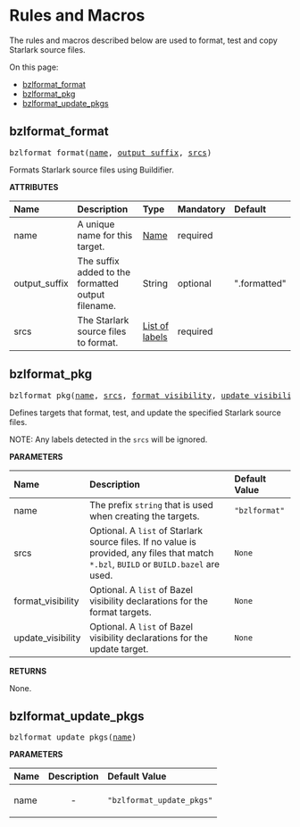 <!-- Generated with Stardoc, Do Not Edit! -->
# Rules and Macros

The rules and macros described below are used to format, test and 
copy Starlark source files.

On this page:

  * [bzlformat_format](#bzlformat_format)
  * [bzlformat_pkg](#bzlformat_pkg)
  * [bzlformat_update_pkgs](#bzlformat_update_pkgs)


<a id="#bzlformat_format"></a>

## bzlformat_format

<pre>
bzlformat_format(<a href="#bzlformat_format-name">name</a>, <a href="#bzlformat_format-output_suffix">output_suffix</a>, <a href="#bzlformat_format-srcs">srcs</a>)
</pre>

Formats Starlark source files using Buildifier.

**ATTRIBUTES**


| Name  | Description | Type | Mandatory | Default |
| :------------- | :------------- | :------------- | :------------- | :------------- |
| <a id="bzlformat_format-name"></a>name |  A unique name for this target.   | <a href="https://bazel.build/docs/build-ref.html#name">Name</a> | required |  |
| <a id="bzlformat_format-output_suffix"></a>output_suffix |  The suffix added to the formatted output filename.   | String | optional | ".formatted" |
| <a id="bzlformat_format-srcs"></a>srcs |  The Starlark source files to format.   | <a href="https://bazel.build/docs/build-ref.html#labels">List of labels</a> | required |  |


<a id="#bzlformat_pkg"></a>

## bzlformat_pkg

<pre>
bzlformat_pkg(<a href="#bzlformat_pkg-name">name</a>, <a href="#bzlformat_pkg-srcs">srcs</a>, <a href="#bzlformat_pkg-format_visibility">format_visibility</a>, <a href="#bzlformat_pkg-update_visibility">update_visibility</a>)
</pre>

Defines targets that format, test, and update the specified Starlark source files.

NOTE: Any labels detected in the `srcs` will be ignored.


**PARAMETERS**


| Name  | Description | Default Value |
| :------------- | :------------- | :------------- |
| <a id="bzlformat_pkg-name"></a>name |  The prefix <code>string</code> that is used when creating the targets.   |  <code>"bzlformat"</code> |
| <a id="bzlformat_pkg-srcs"></a>srcs |  Optional. A <code>list</code> of Starlark source files. If no value is provided, any files that match <code>*.bzl</code>, <code>BUILD</code> or <code>BUILD.bazel</code> are used.   |  <code>None</code> |
| <a id="bzlformat_pkg-format_visibility"></a>format_visibility |  Optional. A <code>list</code> of Bazel visibility declarations for the format targets.   |  <code>None</code> |
| <a id="bzlformat_pkg-update_visibility"></a>update_visibility |  Optional. A <code>list</code> of Bazel visibility declarations for the update target.   |  <code>None</code> |

**RETURNS**

None.


<a id="#bzlformat_update_pkgs"></a>

## bzlformat_update_pkgs

<pre>
bzlformat_update_pkgs(<a href="#bzlformat_update_pkgs-name">name</a>)
</pre>



**PARAMETERS**


| Name  | Description | Default Value |
| :------------- | :------------- | :------------- |
| <a id="bzlformat_update_pkgs-name"></a>name |  <p align="center"> - </p>   |  <code>"bzlformat_update_pkgs"</code> |


